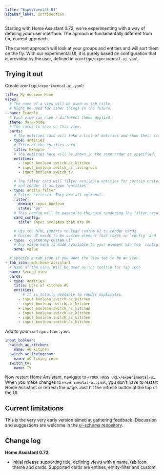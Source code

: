 ```yaml
---
title: "Experimental UI"
sidebar_label: Introduction
---
```


Starting with Home Assistant 0.72, we're experimenting with a way of defining your user interface. The aproach is fundamentally different from the current approach.

The current approach will look at your groups and entities and will sort them on the fly. With our experimental UI, it is purely based on configuration that is provided by the user, defined in `<config>/experimental-ui.yaml`.

## Trying it out

Create `<config>/experimental-ui.yaml`:

```yaml
title: My Awesome Home
views:
  # The name of a view will be used as tab title.
  # Might be used for other things in the future.
- name: Example
  # Each view can have a different theme applied.
  theme: dark-mode
  # The cards to show on this view.
  cards:
    # The entities card will take a list of entities and show their state.
  - type: entities
    # Title of the entities card
    title: Example
    # The entities here will be shown in the same order as specified.
    entities:
      - input_boolean.switch_ac_kitchen
      - input_boolean.switch_ac_livingroom
      - input_boolean.switch_tv

    # The filter card will filter available entities for certain criteria
    # and render it as type 'entities'.
  - type: entity-filter
    # Filter criteria. They are all optional.
    filter:
      domain: input_boolean
      state: 'on'
    # This config will be passed to the card rendering the filter results
    card_config:
      title: Input booleans that are on

    # Use the HTML imports to load custom UI to render cards.
    # Custom UI needs to be custom element that takes in `config` and `hass`
  - type: 'custom:my-custom-ui'
    # Any value here is made available to your element via the `config` property.
    some: value

  # Specify a tab_icon if you want the view tab to be an icon.
- tab_icon: mdi:home-assistant
  # Name of the view. Will be used as the tooltip for tab icon
  name: Second view
  cards:
  - type: entities
    title: Lots of Kitchen AC
    entities:
        # It is totally possible to render duplicates.
      - input_boolean.switch_ac_kitchen
      - input_boolean.switch_ac_kitchen
      - input_boolean.switch_ac_kitchen
      - input_boolean.switch_ac_kitchen
      - input_boolean.switch_ac_kitchen
      - input_boolean.switch_ac_kitchen
```

Add to your `configuration.yaml`:

```yaml
input_boolean:
  switch_ac_kitchen:
    name: AC kitchen
  switch_ac_livingroom:
    name: AC living room
  switch_tv:
    name: TV
```

Now restart Home Assistant, navigate to `<YOUR HASS URL>/experimental-ui`. When you make changes to `experimental-ui.yaml`, you don't have to restart Home Assistant or refresh the page. Just hit the refresh button at the top of the UI.

## Current limitations

This is the very very early version aimed at gathering feedback. Discussion and suggestions are welcome in the [ui-schema repository](https://github.com/home-assistant/ui-schema).

## Change log

**Home Assistant 0.72**

- Initial release supporting title, defining views with a name, tab icon, theme and cards. Supported cards are entities, entity-filter and custom.
